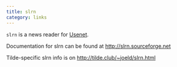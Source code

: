 ```yaml
---
title: slrn
category: links
---
```


``slrn`` is a news reader for [Usenet](usenet-news.html).

Documentation for slrn can be found at http://slrn.sourceforge.net 

Tilde-specific slrn info is on http://tilde.club/~joeld/slrn.html

